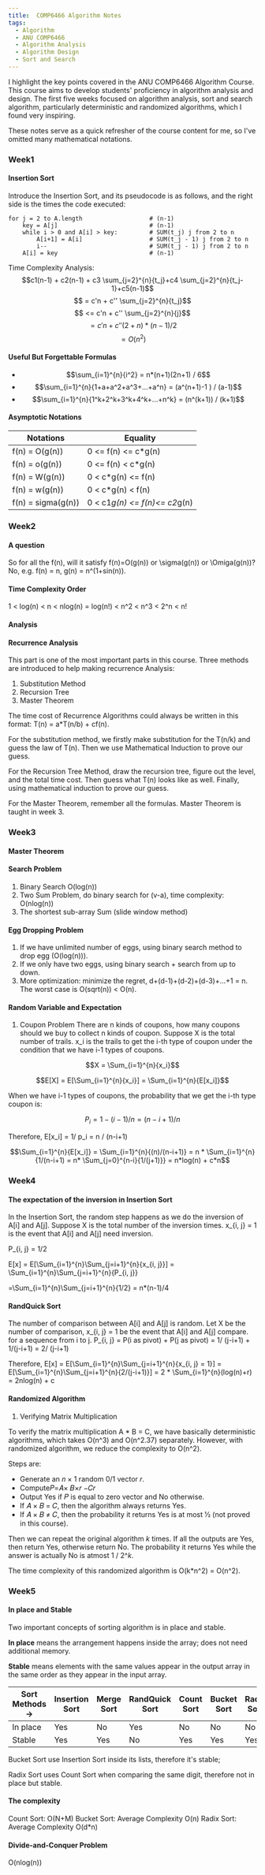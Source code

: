 ```yaml
---
title:  COMP6466 Algorithm Notes
tags:
  - Algorithm
  - ANU COMP6466
  - Algorithm Analysis
  - Algorithm Design
  - Sort and Search
---
```


I highlight the key points covered in the ANU COMP6466 Algorithm Course. 
This course aims to develop students' proficiency in algorithm analysis and design. 
The first five weeks focused on algorithm analysis, sort and search algorithm, particularly deterministic and randomized algorithms, which I found very inspiring. 

<!--more-->

These notes serve as a quick refresher of the course content for me, so I've omitted many mathematical notations.

### Week1

#### Insertion Sort
Introduce the Insertion Sort, and its pseudocode is as follows, and the right side is the times the code executed: 
```
for j = 2 to A.length                   # (n-1)
    key = A[j]                          # (n-1)
    while i > 0 and A[i] > key:         # SUM(t_j) j from 2 to n
        A[i+1] = A[i]                   # SUM(t_j - 1) j from 2 to n
        i--                             # SUM(t_j - 1) j from 2 to n
    A[i] = key                          # (n-1)
```

Time Complexity Analysis:
$$c1(n-1) + c2(n-1) + c3 \sum_{j=2}^{n}{t_j}+c4 \sum_{j=2}^{n}{t_j-1}+c5(n-1)$$
$$ = c'n + c'' \sum_{j=2}^{n}{t_j}$$
$$ <= c'n + c'' \sum_{j=2}^{n}{j}$$
$$ = c'n + c'' (2+n) * (n-1) / 2$$
$$ = O(n^2)$$


#### Useful But Forgettable Formulas
- $$\sum_{i=1}^{n}{i^2} = n*(n+1)(2n+1) / 6$$
- $$\sum_{i=1}^{n}{1+a+a^2+a^3+...+a^n} = (a^(n+1)-1 ) / (a-1)$$
- $$\sum_{i=1}^{n}{1^k+2^k+3^k+4^k+...+n^k} = (n^(k+1)) / (k+1)$$

#### Asymptotic Notations

| Notations          | Equality                             |
|--------------------|--------------------------------------|
| f(n) = O(g(n))     | 0 <= f(n) <= c*g(n)                  |
| f(n) = o(g(n))     | 0 <= f(n) < c*g(n)                   |
| f(n) =  W(g(n))    | 0 < c*g(n) <= f(n)                   |
| f(n) =  w(g(n))    | 0 < c*g(n) < f(n)                    |
| f(n) = sigma(g(n)) | 0 < c1*g(n) <= f(n)<= c2*g(n)        |

### Week2

#### A question
So for all the f(n), will it satisfy f(n)=O(g(n)) or \sigma(g(n)) or \Omiga(g(n))?
No, e.g. f(n) = n, g(n) = n^(1+sin(n)).

#### Time Complexity Order
1 < log(n) < n < nlog(n) = log(n!) < n^2 < n^3 < 2^n < n!

#### Analysis


#### Recurrence Analysis
This part is one of the most important parts in this course. Three methods are introduced to help making recurrence Analysis:
1. Substitution Method
2. Recursion Tree
3. Master Theorem

The time cost of Recurrence Algorithms could always be written in this format: T(n) = a*T(n/b) + cf(n).

For the substitution method, we firstly make substitution for the T(n/k) and guess the law of T(n). 
Then we use Mathematical Induction to prove our guess.

For the Recursion Tree Method, draw the recursion tree, figure out the level, and the total time cost. Then guess what T(n)
looks like as well. Finally, using mathematical induction to prove our guess.

For the Master Theorem, remember all the formulas. Master Theorem is taught in week 3.

### Week3
#### Master Theorem



#### Search Problem
1. Binary Search O(log(n))
2. Two Sum Problem, do binary search for (v-a), time complexity: O(nlog(n))
3. The shortest sub-array Sum (slide window method)

#### Egg Dropping Problem
1. If we have unlimited number of eggs, using binary search method to drop egg (O(log(n))).
2. If we only have two eggs, using binary search + search from up to down.
3. More optimization: minimize the regret, d+(d-1)+(d-2)+(d-3)+...+1 = n. The worst case is O(sqrt(n)) < O(n).

#### Random Variable and Expectation
1. Coupon Problem
There are n kinds of coupons, how many coupons should we buy to collect n kinds of coupon.
Suppose X is the total number of trails. x_i is the trails to get the i-th type of coupon under the condition that we have i-1 types of coupons.

$$X = \Sum_{i=1}^{n}{x_i}$$

$$E[X] = E[\Sum_{i=1}^{n}{x_i}] = \Sum_{i=1}^{n}{E[x_i]}$$

When we have i-1 types of coupons, the probability that we get the i-th type coupon is:

$$P_i = 1-(i-1)/n = (n-i+1) / n$$

Therefore, E[x_i] = 1/ p_i = n / (n-i+1)
 
$$\Sum_{i=1}^{n}{E[x_i]} = \Sum_{i=1}^{n}{(n)/(n-i+1)} = n * \Sum_{i=1}^{n}{1/(n-i+1) = n* \Sum_{j=0}^{n-i}{1/(j+1)}} = n*log(n) + c*n$$

### Week4
#### The expectation of the inversion in Insertion Sort
In the Insertion Sort, the random step happens as we do the inversion of A[i] and A[j].
Suppose X is the total number of the inversion times. x_{i, j} = 1 is the event that A[i] and A[j] need inversion.

P_{i, j} = 1/2

E[x] = E[\Sum_{i=1}^{n}\Sum_{j=i+1}^{n}{x_{i, j}}] = \Sum_{i=1}^{n}\Sum_{j=i+1}^{n}{P_{i, j}}

=\Sum_{i=1}^{n}\Sum_{j=i+1}^{n}{1/2} = n*(n-1)/4

#### RandQuick Sort

The number of comparison between A[i] and A[j] is random. Let X be the number of comparison,
x_{i, j} = 1 be the event that A[i] and A[j] compare. for a sequence from i to j.
P_{i, j} = P(i as pivot) + P(j as pivot) = 1/ (j-i+1) + 1/(j-i+1) = 2/ (j-i+1)

Therefore, E[x] = E[\Sum_{i=1}^{n}\Sum_{j=i+1}^{n}{x_{i, j} = 1}] = E[\Sum_{i=1}^{n}\Sum_{j=i+1}^{n}{2/(j-i+1)}] =  2 * \Sum_{i=1}^{n}(log(n)+r) = 2nlog(n) + c


#### Randomized Algorithm

1. Verifying Matrix Multiplication

To verify the matrix multiplication A * B = C, we have basically deterministic algorithms, which takes O(n^3) and O(n^2.37) separately.
However, with randomized algorithm, we reduce the complexity to O(n^2).

Steps are:
- Generate an 𝑛 × 1 random 0/1 vector 𝑟.
- Compute𝑃=𝐴× 𝐵×𝑟 −𝐶𝑟
- Output Yes if 𝑃 is equal to zero vector and No otherwise.
- If 𝐴 × 𝐵 = 𝐶, then the algorithm always returns Yes.
- If 𝐴 × 𝐵 ≠ 𝐶, then the probability it returns Yes is at most 1⁄2 (not proved in this course).

Then we can repeat the original algorithm _k_ times. If all the outputs are Yes, then return Yes, otherwise return No.
The probability it returns Yes while the answer is actually No is atmost 1 / 2^_k_.

The time complexity of this randomized algorithm is O(k*n^2) = O(n^2).

### Week5

#### In place and Stable
Two important concepts of sorting algorithm is in place and stable.

**In place** means the arrangement happens inside the array; does not need additional memory.

**Stable** means elements with the same values appear in the output array in the same order as they appear in the input array.

| Sort Methods-> | Insertion Sort | Merge Sort | RandQuick Sort | Count Sort | Bucket Sort | Radix Sort |
|----------------|----------------|------------|----------------|------------|-------------|------------|
| In place       | Yes            | No         | Yes            | No         | No          | No         |
| Stable         | Yes            | Yes        | No             | Yes        | Yes         | Yes        |

Bucket Sort use Insertion Sort inside its lists, therefore it's stable;

Radix Sort uses Count Sort when comparing the same digit, therefore not in place but stable.

#### The complexity
Count Sort: O(N+M)
Bucket Sort: Average Complexity O(n)
Radix Sort: Average Complexity O(d*n)


#### Divide-and-Conquer Problem

O(nlog(n))
